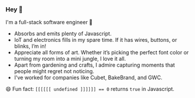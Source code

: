 ### Hey 👋
I'm a full-stack software engineer 🎉
- Absorbs and emits plenty of Javascript.
- IoT and electronics fills in my spare time. If it has wires, buttons, or blinks, I’m in!
- Appreciate all forms of art. Whether it’s picking the perfect font color or turning my room into a mini jungle, I love it all.
- Apart from gardening and crafts, I admire capturing moments that people might regret not noticing.
- I've worked for companies like Cubet, BakeBrand, and GWC.

😄 Fun fact: `[[[[[[ undefined ]]]]]] == 0` returns `true` in Javascript.
